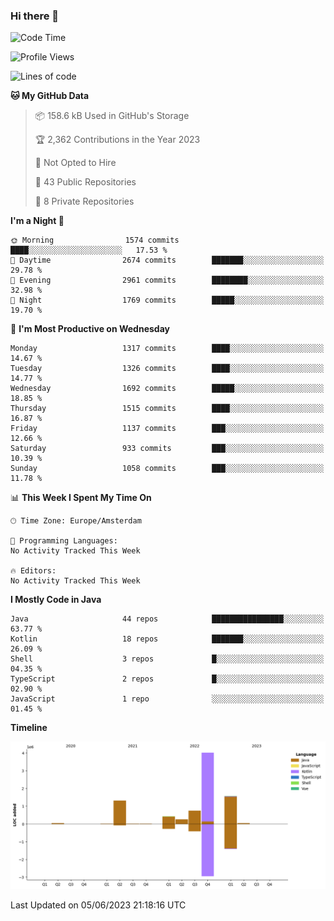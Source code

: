 ### Hi there 👋


<!--START_SECTION:waka-->
![Code Time](http://img.shields.io/badge/Code%20Time-3%2C235%20hrs%2034%20mins-blue)

![Profile Views](http://img.shields.io/badge/Profile%20Views-4-blue)

![Lines of code](https://img.shields.io/badge/From%20Hello%20World%20I%27ve%20Written-8.4%20million%20lines%20of%20code-blue)

**🐱 My GitHub Data** 

> 📦 158.6 kB Used in GitHub's Storage 
 > 
> 🏆 2,362 Contributions in the Year 2023
 > 
> 🚫 Not Opted to Hire
 > 
> 📜 43 Public Repositories 
 > 
> 🔑 8 Private Repositories 
 > 
**I'm a Night 🦉** 

```text
🌞 Morning                1574 commits        ████░░░░░░░░░░░░░░░░░░░░░   17.53 % 
🌆 Daytime                2674 commits        ███████░░░░░░░░░░░░░░░░░░   29.78 % 
🌃 Evening                2961 commits        ████████░░░░░░░░░░░░░░░░░   32.98 % 
🌙 Night                  1769 commits        █████░░░░░░░░░░░░░░░░░░░░   19.70 % 
```
📅 **I'm Most Productive on Wednesday** 

```text
Monday                   1317 commits        ████░░░░░░░░░░░░░░░░░░░░░   14.67 % 
Tuesday                  1326 commits        ████░░░░░░░░░░░░░░░░░░░░░   14.77 % 
Wednesday                1692 commits        █████░░░░░░░░░░░░░░░░░░░░   18.85 % 
Thursday                 1515 commits        ████░░░░░░░░░░░░░░░░░░░░░   16.87 % 
Friday                   1137 commits        ███░░░░░░░░░░░░░░░░░░░░░░   12.66 % 
Saturday                 933 commits         ███░░░░░░░░░░░░░░░░░░░░░░   10.39 % 
Sunday                   1058 commits        ███░░░░░░░░░░░░░░░░░░░░░░   11.78 % 
```


📊 **This Week I Spent My Time On** 

```text
🕑︎ Time Zone: Europe/Amsterdam

💬 Programming Languages: 
No Activity Tracked This Week

🔥 Editors: 
No Activity Tracked This Week
```

**I Mostly Code in Java** 

```text
Java                     44 repos            ████████████████░░░░░░░░░   63.77 % 
Kotlin                   18 repos            ███████░░░░░░░░░░░░░░░░░░   26.09 % 
Shell                    3 repos             █░░░░░░░░░░░░░░░░░░░░░░░░   04.35 % 
TypeScript               2 repos             █░░░░░░░░░░░░░░░░░░░░░░░░   02.90 % 
JavaScript               1 repo              ░░░░░░░░░░░░░░░░░░░░░░░░░   01.45 % 
```



**Timeline**

![Lines of Code chart](https://raw.githubusercontent.com/powercasgamer/powercasgamer/master/assets/bar_graph.png)


 Last Updated on 05/06/2023 21:18:16 UTC
<!--END_SECTION:waka-->
